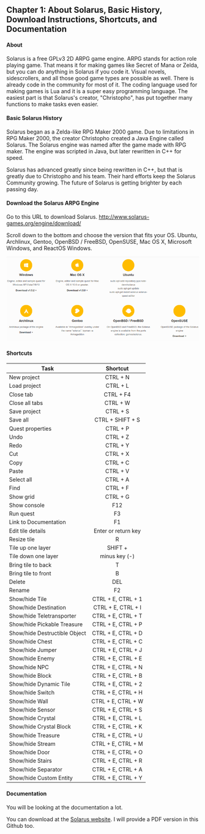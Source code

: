 
## Chapter 1: About Solarus, Basic History, Download Instructions, Shortcuts, and Documentation

#### About

Solarus is a free GPLv3 2D ARPG game engine. ARPG stands for action role playing game. That means it for making games like Secret of Mana or Zelda, but you can do anything in Solarus if you code it. Visual novels, sidescrollers, and all those good game types are possible as well. There is already code in the community for most of it. The coding language used for making games is Lua and it is a super easy programming language. The easiest part is that Solarus's creator, "Christopho", has put together many functions to make tasks even easier.

#### Basic Solarus History

Solarus began as a Zelda-like RPG Maker 2000 game. Due to limitations in RPG Maker 2000, the creator Christopho created a Java Engine called Solarus. The Solarus engine was named after the game made with RPG maker. The engine was scripted in Java, but later rewritten in C++ for speed.

Solarus has advanced greatly since being rewritten in C++, but that is greatly due to Christopho and his team. Their hard efforts keep the Solarus Community growing. The future of Solarus is getting brighter by each passing day.

#### Download the Solarus ARPG Engine

Go to this URL to download Solarus.
http://www.solarus-games.org/engine/download/

Scroll down to the bottom and choose the version that fits your OS. Ubuntu, Archlinux, Gentoo, OpenBSD / FreeBSD, OpenSUSE, Mac OS X, Microsoft Windows, and ReactOS Windows.

![Chapter_1_download.png](https://github.com/Zefk/Solarus-ARPG-Game-Development-Book_2/raw/master/Lesson_images/Chapter_1_download.png)

#### Shortcuts

|Task|Shortcut|
|---------|:----------:
|New project | CTRL + N
|Load project | CTRL + L
|Close tab| CTRL + F4
|Close all tabs| CTRL + W
|Save project| CTRL + S
|Save all| CTRL + SHIFT + S
|Quest properties| CTRL + P
|Undo| CTRL + Z
|Redo| CTRL + Y
|Cut| CTRL + X
|Copy| CTRL + C
|Paste| CTRL + V
|Select all| CTRL + A
|Find| CTRL + F
|Show grid| CTRL + G
|Show console| F12
|Run quest| F3
|Link to Documentation| F1
|Edit tile details| Enter or return key
|Resize tile| R
|Tile up one layer| SHIFT +
|Tile down one layer| minus key (-)
|Bring tile to back| T
|Bring tile to front| B
|Delete| DEL
|Rename| F2
|Show/hide Tile| CTRL + E, CTRL + 1
|Show/hide Destination| CTRL + E, CTRL + I
|Show/hide Teletransporter| CTRL + E, CTRL + T
|Show/hide Pickable Treasure| CTRL + E, CTRL + P
|Show/hide Destructible Object| CTRL + E, CTRL + D
|Show/hide Chest| CTRL + E, CTRL + C
|Show/hide Jumper| CTRL + E, CTRL + J
|Show/hide Enemy| CTRL + E, CTRL + E
|Show/hide NPC| CTRL + E, CTRL + N
|Show/hide Block| CTRL + E, CTRL + B
|Show/hide Dynamic Tile| CTRL + E, CTRL + 2
|Show/hide Switch| CTRL + E, CTRL + H
|Show/hide Wall| CTRL + E, CTRL + W
|Show/hide Sensor| CTRL + E, CTRL + S
|Show/hide Crystal| CTRL + E, CTRL + L
|Show/hide Crystal Block| CTRL + E, CTRL + K
|Show/hide Treasure| CTRL + E, CTRL + U
|Show/hide Stream |CTRL + E, CTRL + M
|Show/hide Door| CTRL + E, CTRL + O
|Show/hide Stairs| CTRL + E, CTRL + R
|Show/hide Separator| CTRL + E, CTRL + A
|Show/hide Custom Entity| CTRL + E, CTRL + Y

#### Documentation

You will be looking at the documentation a lot.

You can download at the [Solarus website](http://www.solarus-games.org/development/documentation/). I will provide a PDF version in this Github too.

